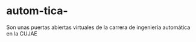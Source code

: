 # autom-tica-
Son unas puertas abiertas virtuales de la carrera  de ingeniería automática en la CUJAE 
